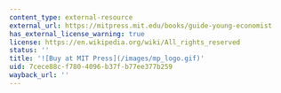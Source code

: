 ```yaml
---
content_type: external-resource
external_url: https://mitpress.mit.edu/books/guide-young-economist
has_external_license_warning: true
license: https://en.wikipedia.org/wiki/All_rights_reserved
status: ''
title: '![Buy at MIT Press](/images/mp_logo.gif)'
uid: 7cece88c-f780-4096-b37f-b77ee377b259
wayback_url: ''
---
```

